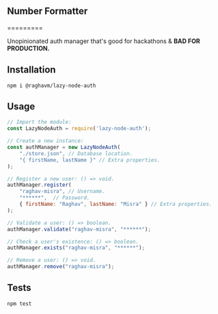 ## Number Formatter
=========

Unopinionated auth manager that's good for hackathons & **BAD FOR PRODUCTION.**

## Installation

`npm i @raghavm/lazy-node-auth`

## Usage

```js
// Import the module:
const LazyNodeAuth = require('lazy-node-auth');

// Create a new instance:
const authManager = new LazyNodeAuth(
    "./store.json", // Database location.
    "{ firstName, lastName }" // Extra properties.
);

// Register a new user: () => void.
authManager.register(
    "raghav-misra", // Username.
    "******",  // Password.
    { firstName: "Raghav", lastName: "Misra" } // Extra properties.
);

// Validate a user: () => boolean.
authManager.validate("raghav-misra", "******");

// Check a user's existence: () => boolean.
authManager.exists("raghav-misra", "******");

// Remove a user: () => void.
authManager.remove("raghav-misra");
```


## Tests

`npm test`